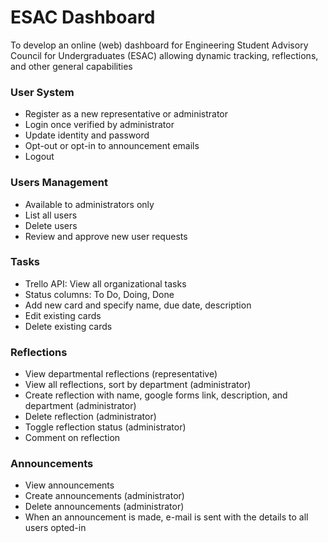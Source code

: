 
# ESAC Dashboard
To develop an online (web) dashboard for Engineering Student Advisory Council for Undergraduates (ESAC) allowing dynamic tracking, reflections, and other general capabilities

### User System
* Register as a new representative or administrator
* Login once verified by administrator
* Update identity and password
* Opt-out or opt-in to announcement emails
* Logout
### Users Management
* Available to administrators only
* List all users
* Delete users
* Review and approve new user requests
### Tasks
* Trello API: View all organizational tasks
* Status columns: To Do, Doing, Done
* Add new card and specify name, due date, description
* Edit existing cards
* Delete existing cards
### Reflections
* View departmental reflections (representative)
* View all reflections, sort by department (administrator)
* Create reflection with name, google forms link, description, and department (administrator)
* Delete reflection (administrator)
* Toggle reflection status (administrator)
* Comment on reflection
### Announcements
* View announcements
* Create announcements (administrator)
* Delete announcements (administrator)
* When an announcement is made, e-mail is sent with the details to all users opted-in
  